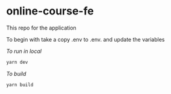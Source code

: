 # online-course-fe


This repo for the application

To begin with take a copy .env to .env.<env> and update the variables

*To run in local*
```bash
yarn dev
```

*To build*
```bash
yarn build
```
